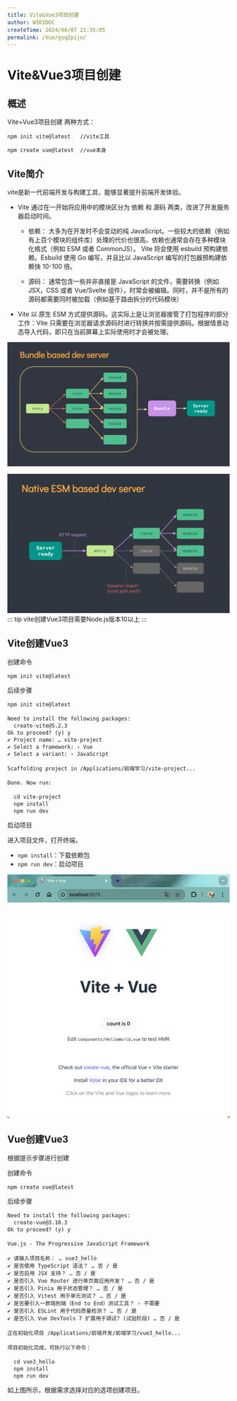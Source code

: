 ```yaml
---
title: Vite&Vue3项目创建
author: WIKIDOC
createTime: 2024/06/07 21:35:05
permalink: /Vue/gsq2pijn/
---
```

# Vite&Vue3项目创建

## 概述

Vite+Vue3项目创建 两种方式：

```shell
npm init vite@latest   //vite工具
```
```shell
npm create vue@latest  //vue本身
```

## Vite简介
vite是新一代前端开发与构建工具，能够显著提升前端开发体验。

-   Vite 通过在一开始将应用中的模块区分为 依赖 和 源码 两类，改进了开发服务器启动时间。
    -   依赖： 大多为在开发时不会变动的纯 JavaScript。一些较大的依赖（例如有上百个模块的组件库）处理的代价也很高。依赖也通常会存在多种模块化格式（例如 ESM 或者 CommonJS）。
Vite 将会使用 esbuild 预构建依赖。Esbuild 使用 Go 编写，并且比以 JavaScript 编写的打包器预构建依赖快 10-100 倍。


    -   源码： 通常包含一些并非直接是 JavaScript 的文件，需要转换（例如 JSX，CSS 或者 Vue/Svelte 组件），时常会被编辑。同时，并不是所有的源码都需要同时被加载（例如基于路由拆分的代码模块）

-   Vite 以 原生 ESM 方式提供源码。这实际上是让浏览器接管了打包程序的部分工作：Vite 只需要在浏览器请求源码时进行转换并按需提供源码。根据情景动态导入代码，即只在当前屏幕上实际使用时才会被处理。

![alt text](images/image-9.png)

![alt text](images/image-10.png)
::: tip
vite创建Vue3项目需要Node.js版本10以上
:::



## Vite创建Vue3

创建命令

```shell
npm init vite@latest

```

后续步骤

```shell
npm init vite@latest

Need to install the following packages:
  create-vite@5.2.3
Ok to proceed? (y) y
✔ Project name: … vite-project
✔ Select a framework: › Vue
✔ Select a variant: › JavaScript

Scaffolding project in /Applications/前端学习/vite-project...

Done. Now run:

  cd vite-project
  npm install
  npm run dev
```

启动项目

进入项目文件，打开终端，

-   `npm install`：下载依赖包
-   `npm run dev`：启动项目

![alt text](images/image-11.png)



## Vue创建Vue3

根据提示步骤进行创建

创建命令

```shell
npm create vue@latest
```

后续步骤

```shell
Need to install the following packages:
  create-vue@3.10.3
Ok to proceed? (y) y

Vue.js - The Progressive JavaScript Framework

✔ 请输入项目名称： … vue3_hello
✔ 是否使用 TypeScript 语法？ … 否 / 是
✔ 是否启用 JSX 支持？ … 否 / 是
✔ 是否引入 Vue Router 进行单页面应用开发？ … 否 / 是
✔ 是否引入 Pinia 用于状态管理？ … 否 / 是
✔ 是否引入 Vitest 用于单元测试？ … 否 / 是
✔ 是否要引入一款端到端（End to End）测试工具？ › 不需要
✔ 是否引入 ESLint 用于代码质量检测？ … 否 / 是
✔ 是否引入 Vue DevTools 7 扩展用于调试? (试验阶段) … 否 / 是

正在初始化项目 /Applications/前端开发/前端学习/vue3_hello...

项目初始化完成，可执行以下命令：

  cd vue3_hello
  npm install
  npm run dev

```
如上图所示，根据需求选择对应的选项创建项目。
